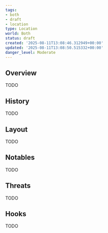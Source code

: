 ```yaml
---
tags:
- both
- draft
- location
type: Location
world: Both
status: draft
created: '2025-08-11T13:08:46.312949+00:00'
updated: '2025-08-11T13:08:50.515332+00:00'
danger_level: Moderate
---
```



## Overview

TODO
## History

TODO
## Layout

TODO
## Notables

TODO
## Threats

TODO
## Hooks

TODO
